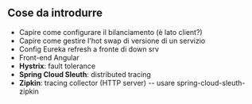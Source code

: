 Cose da introdurre
---
* Capire come configurare il bilanciamento (è lato client?)
* Capire come gestire l'hot swap di versione di un servizio
* Config Eureka refresh a fronte di down srv
* Front-end Angular
* **Hystrix**: fault tolerance
* **Spring Cloud Sleuth**: distributed tracing
* **Zipkin**: tracing collector (HTTP server) -- usare spring-cloud-sleuth-zipkin
